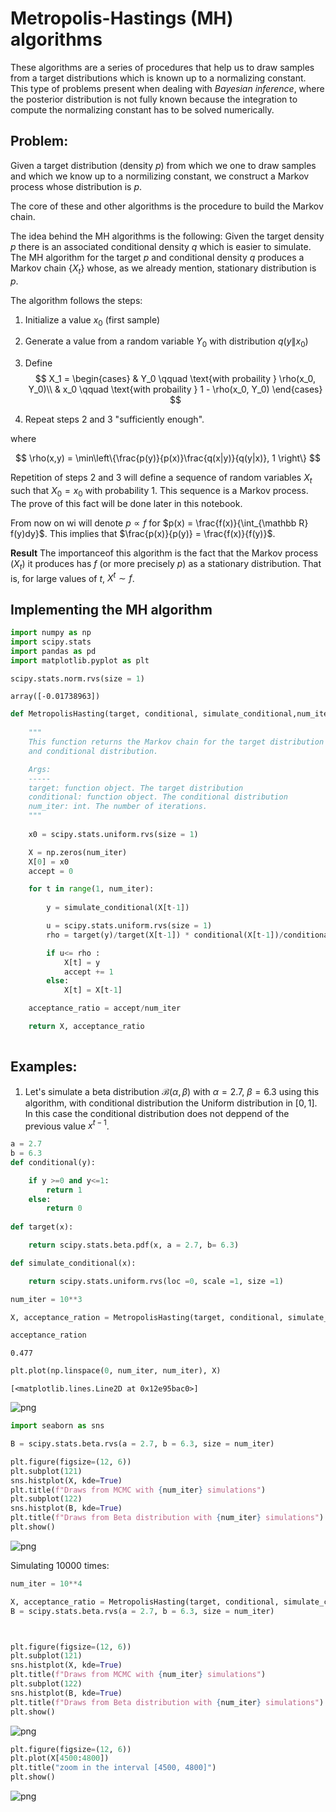 <head>
       <script type="text/x-mathjax-config"> MathJax.Hub.Config({ TeX: { equationNumbers: { autoNumber: "all" } } }); </script>
       <script type="text/x-mathjax-config">
         MathJax.Hub.Config({
           tex2jax: {
             inlineMath: [ ['$','$'], ["\\(","\\)"] ],
              displayMath: [ ['$$','$$'], ["\\[","\\]"] ],
              processEscapes: true
           }
         });
       </script>
       <script src="https://cdn.mathjax.org/mathjax/latest/MathJax.js?config=TeX-AMS-MML_HTMLorMML" type="text/javascript"></script>
    
<title>My GitHub Pages Site</title>
  </head>

  
<h1> Metropolis-Hastings (MH) algorithms </h1>

These algorithms are a series of procedures that help us to draw samples from a target distributions which is known up to a normalizing constant. This type of problems present when dealing with *Bayesian inference*, where the posterior distribution is not fully known because the integration to compute the normalizing constant has to be solved numerically.


## Problem: 

Given a target distribution (density $p$) from which we one to draw samples and which we know up to a normilizing constant, we construct a Markov process whose distribution is $p$.

The core of these and other algorithms is the procedure to build the Markov chain.

The idea behind the MH algorithms is the following: Given the target density $p$ there is an associated conditional density $q$ which is easier to simulate. The MH algorithm for the target $p$ and conditional density $q$ produces a Markov chain $\{X_{t} \}$ whose, as we already mention,  stationary distribution is $p$.

The algorithm follows the steps:

1. Initialize a value $x_0$ (first sample)

2. Generate a value from a random variable $Y_0$ with distribution $q(y\|x_0)$
   
3. Define
$$
       X_1 = \begin{cases}
        & Y_0 \qquad \text{with probaility } \rho(x_0, Y_0)\\
        & x_0 \qquad \text{with probaility } 1 - \rho(x_0, Y_0)
   \end{cases}
$$
5. Repeat steps 2 and 3 "sufficiently enough".

where 

$$
\rho(x,y) = \min\left\{\frac{p(y)}{p(x)}\frac{q(x|y)}{q(y|x)}, 1 \right\}
$$

Repetition of steps 2 and 3 will define a sequence of random variables $X_t$ such that $X_0 = x_0$ with probability 1. This sequence is a Markov process. The prove of this fact will be done later in this notebook.

From now on wi will denote $p \propto f$ for $p(x) = \frac{f(x)}{\int_{\mathbb R} f(y)dy}$. This implies that $\frac{p(x)}{p(y)} = \frac{f(x)}{f(y)}$.


**Result** The importanceof this algorithm is the fact that the Markov process $(X_t)$ it produces has $f$ (or more precisely $p$) as a stationary distribution. That is, for large values of $t$, $X^t \sim f$.

## Implementing the MH algorithm


```python
import numpy as np
import scipy.stats
import pandas as pd
import matplotlib.pyplot as plt
```


```python
scipy.stats.norm.rvs(size = 1)
```




    array([-0.01738963])




```python
def MetropolisHasting(target, conditional, simulate_conditional,num_iter =1000):
    
    """
    This function returns the Markov chain for the target distribution
    and conditional distribution.

    Args:
    -----
    target: function object. The target distribution
    conditional: function object. The conditional distribution
    num_iter: int. The number of iterations.
    """
    
    x0 = scipy.stats.uniform.rvs(size = 1)

    X = np.zeros(num_iter)
    X[0] = x0
    accept = 0

    for t in range(1, num_iter):
        
        y = simulate_conditional(X[t-1])

        u = scipy.stats.uniform.rvs(size = 1)
        rho = target(y)/target(X[t-1]) * conditional(X[t-1])/conditional(y)

        if u<= rho :
            X[t] = y
            accept += 1
        else:
            X[t] = X[t-1]

    acceptance_ratio = accept/num_iter

    return X, acceptance_ratio
    
```

## Examples:

1. Let's simulate a beta distribution $\mathcal{B}(\alpha, \beta)$ with $\alpha =2.7$, $\beta =6.3$ using this algorithm, with conditional distribution the Uniform distribution in $[0,1]$. In this case the conditional distribution does not deppend of the previous value $x^{t-1}$.


```python
a = 2.7
b = 6.3
def conditional(y):

    if y >=0 and y<=1:
        return 1
    else:
        return 0
    
def target(x):

    return scipy.stats.beta.pdf(x, a = 2.7, b= 6.3)

def simulate_conditional(x):

    return scipy.stats.uniform.rvs(loc =0, scale =1, size =1)


```


```python
num_iter = 10**3

X, acceptance_ration = MetropolisHasting(target, conditional, simulate_conditional, num_iter)

```


```python
acceptance_ration
```




    0.477




```python
plt.plot(np.linspace(0, num_iter, num_iter), X)

```




    [<matplotlib.lines.Line2D at 0x12e95bac0>]




    
![png](MetropolisHastingsAlg_files/MetropolisHastingsAlg_10_1.png)
    



```python
import seaborn as sns
```


```python
B = scipy.stats.beta.rvs(a = 2.7, b = 6.3, size = num_iter)

plt.figure(figsize=(12, 6))
plt.subplot(121)
sns.histplot(X, kde=True)
plt.title(f"Draws from MCMC with {num_iter} simulations")
plt.subplot(122)
sns.histplot(B, kde=True)
plt.title(f"Draws from Beta distribution with {num_iter} simulations")
plt.show()

```


    

![png](MetropolisHastingsAlg_files/MetropolisHastingsAlg_12_0.png)
<!-- <img src="MetropolisHastingsAlg_files/MetropolisHastingsAlg_12_0.png" /> -->
    


Simulating 10000 times:


```python
num_iter = 10**4

X, acceptance_ratio = MetropolisHasting(target, conditional, simulate_conditional, num_iter)
B = scipy.stats.beta.rvs(a = 2.7, b = 6.3, size = num_iter)

```


```python


plt.figure(figsize=(12, 6))
plt.subplot(121)
sns.histplot(X, kde=True)
plt.title(f"Draws from MCMC with {num_iter} simulations")
plt.subplot(122)
sns.histplot(B, kde=True)
plt.title(f"Draws from Beta distribution with {num_iter} simulations")
plt.show()

```


    
![png](MetropolisHastingsAlg_files/MetropolisHastingsAlg_15_0.png)
    



```python
plt.figure(figsize=(12, 6))
plt.plot(X[4500:4800])
plt.title("zoom in the interval [4500, 4800]")
plt.show()
```


    
![png](MetropolisHastingsAlg_files/MetropolisHastingsAlg_16_0.png)
    



```python

```
